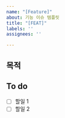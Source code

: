 ```yaml
---
name: "[Feature]"
about: 기능 이슈 템플릿
title: "[FEAT]"
labels: ''
assignees: ''

---
```


## 목적
> 

## To do
- [ ] 할일 1
- [ ] 할일 2
